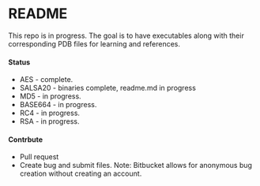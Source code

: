 # README #

This repo is in progress. The goal is to have executables along with their corresponding PDB files for learning and references. 

#### Status 

 - AES - complete.
 - SALSA20 - binaries complete, readme.md in progress
 - MD5 - in progress.
 - BASE664 - in progress.
 - RC4 - in progress.
 - RSA - in progress. 


#### Contrbute  

 - Pull request
 - Create bug and submit files. Note: Bitbucket allows for anonymous bug creation without creating an account. 
